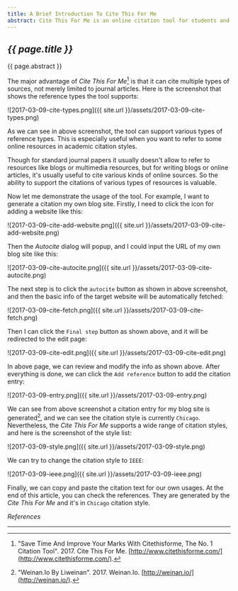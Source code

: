 ```yaml
---
title: A Brief Introduction To Cite This For Me
abstract: Cite This For Me is an online citation tool for students and researchers to cite multiple types of sources. In this article, I'd like to provide a brief introduction to the tool.
---
```


## _{{ page.title }}_

{{ page.abstract }}

The major advantage of _Cite This For Me_[^citethisforme] is that it can cite multiple types of sources, not merely limited to journal articles. Here is the screenshot that shows the reference types the tool supports:

[^citethisforme]: "Save Time And Improve Your Marks With Citethisforme, The No. 1 Citation Tool". 2017. Cite This For Me. [http://www.citethisforme.com/](http://www.citethisforme.com/).

![2017-03-09-cite-types.png]({{ site.url }}/assets/2017-03-09-cite-types.png)

As we can see in above screenshot, the tool can support various types of reference types. This is especially useful when you want to refer to some online resources in academic citation styles.

Though for standard journal papers it usually doesn't allow to refer to resources like blogs or multimedia resources, but for writing blogs or online articles, it's usually useful to cite various kinds of online sources. So the ability to support the citations of various types of resources is valuable.

Now let me demonstrate the usage of the tool. For example, I want to generate a citation my own blog site. Firstly, I need to click the icon for adding a website like this:

![2017-03-09-cite-add-website.png]({{ site.url }}/assets/2017-03-09-cite-add-website.png)

Then the _Autocite_ dialog will popup, and I could input the URL of my own blog site like this:

![2017-03-09-cite-autocite.png]({{ site.url }}/assets/2017-03-09-cite-autocite.png)

The next step is to click the `autocite` button as shown in above screenshot, and then the basic info of the target website will be automatically fetched:

![2017-03-09-cite-fetch.png]({{ site.url }}/assets/2017-03-09-cite-fetch.png)

Then I can click the `Final step` button as shown above, and it will be redirected to the edit page:

![2017-03-09-cite-edit.png]({{ site.url }}/assets/2017-03-09-cite-edit.png)

In above page, we can review and modify the info as shown above. After everything is done, we can click the `Add reference` button to add the citation entry:

![2017-03-09-entry.png]({{ site.url }}/assets/2017-03-09-entry.png)

We can see from above screenshot a citation entry for my blog site is generated[^weinan], and we can see the citation style is currently `Chicago`. Nevertheless, the _Cite This For Me_ supports a wide range of citation styles, and here is the screenshot of the style list:

[^weinan]: "Weinan.Io By Liweinan". 2017. Weinan.Io. [http://weinan.io/](http://weinan.io/).

![2017-03-09-style.png]({{ site.url }}/assets/2017-03-09-style.png)

We can try to change the citation style to `IEEE`:

![2017-03-09-ieee.png]({{ site.url }}/assets/2017-03-09-ieee.png)

Finally, we can copy and paste the citation text for our own usages. At the end of this article, you can check the references. They are generated by the _Cite This For Me_ and it's in `Chicago` citation style.

_References_

---
